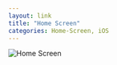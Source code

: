 ```yaml
---
layout: link
title: "Home Screen"
categories: Home-Screen, iOS
---
```


![Home Screen](https://blog.robenkleene.com/assets/2019-06-05-home-screen.png)
